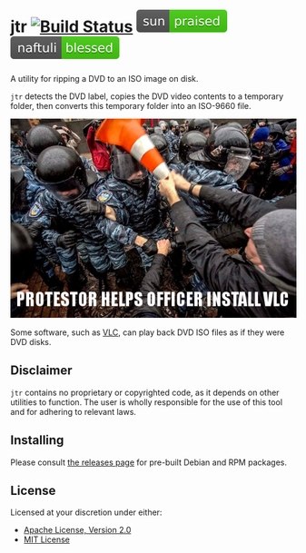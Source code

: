 # jtr [![Build Status][build.svg]][build] ![Praise the Sun][pts.svg] ![Blessed][blessed.svg]

A utility for ripping a DVD to an ISO image on disk.

`jtr` detects the DVD label, copies the DVD video contents to a temporary folder, then converts this temporary folder
into an ISO-9660 file.

[![Install VLC][vlc.jpg]][vlc]

Some software, such as [VLC][vlc], can play back DVD ISO files as if they were DVD disks.

## Disclaimer

`jtr` contains no proprietary or copyrighted code, as it depends on other utilities to function. The user is wholly
responsible for the use of this tool and for adhering to relevant laws.

## Installing

Please consult [the releases page][latest-release] for pre-built Debian and RPM packages.

## License

Licensed at your discretion under either:

 - [Apache License, Version 2.0](./LICENSE-APACHE)
 - [MIT License](./LICENSE-MIT)

 [build]: https://travis-ci.org/naftulikay/jtr
 [build.svg]: https://travis-ci.org/naftulikay/jtr.svg?branch=master
 [blessed.svg]: ./site/naftuli-blessed.svg
 [dvdbackup]: https://packages.ubuntu.com/xenial/dvdbackup
 [genisoimage]: https://packages.ubuntu.com/xenial/genisoimage
 [latest-release]: https://github.com/naftulikay/jtr/releases/latest
 [libdvd-pkg]: https://packages.ubuntu.com/xenial/libdvd-pkg
 [pts.svg]: ./site/sun-praised.svg
 [vlc.jpg]: ./site/vlc.jpg
 [vlc]: https://www.videolan.org/vlc/
